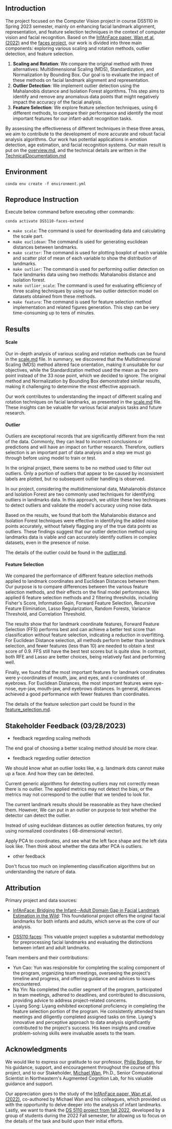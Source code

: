 ## Introduction

The project focused on the Computer Vision project in course DS5110 in Spring 2023 semester, mainly on enhancing facial
landmark alignment, representation, and feature selection techniques in the context of computer vision and facial
recognition. Based on the [InfAnFace paper, Wan et al, (2022)](https://arxiv.org/abs/2110.08935) and
the [faces project](https://github.com/ds5110/faces), our work is divided into three main components: exploring various
scaling and rotation methods, outlier detection, and feature selection.

1. **Scaling and Rotation**: We compare the original method with three alternatives: Multidimensional Scaling (MDS),
   Standardization, and Normalization by Bounding Box. Our goal is to evaluate the impact of these methods on facial
   landmark alignment and representation.
2. **Outlier Detection**: We implement outlier detection using the Mahalanobis distance and Isolation Forest algorithms.
   This step aims to identify and remove any anomalous data points that might negatively impact the accuracy of the
   facial analysis.
3. **Feature Selection**: We explore feature selection techniques, using 6 different methods, to compare their
   performance and identify the most important features for our infant-adult recognition tasks.

By assessing the effectiveness of different techniques in these three areas, we aim to contribute to the development of
more accurate and robust facial analysis algorithms. Our work has potential applications in emotion detection, age
estimation, and facial recognition systems. Our main result is put on the [overview.md](./docs/overview.md), and the
technical details are written in the [TechnicalDocumentation.md](./TechnicalDocumentation.md)

## Environment

```shell
conda env create -f environment.yml
```

## Reproduce Instruction

Execute below command before executing other commands:

```shell
conda activate DS5110-faces-extend
```

- `make scale`: The command is used for downloading data and calculating the scale part.
- `make euclidean`: The command is used for generating euclidean distances between landmarks.
- `make scatter`: The command is used for plotting boxplot of each variable and scatter plot of mean of each variable to
  show the distribution of landmarks.
- `make outlier`: The command is used for performing outlier detection on face landmarks data using two methods:
  Mahalanobis distance and isolation forest.
- `make outlier_scale`: The command is used for evaluating efficiency of three scaling techniques by using our two
  outlier detection model on datasets obtained from these methods.
- `make feature`: The command is used for feature selection method implementation and related figures generation. This step can be very time-consuming up to tens of minutes.


## Results

#### Scale

Our in-depth analysis of various scaling and rotation methods can be found in the [scale.md](./docs/scale.md)  file. In
summary, we
discovered that the Multidimensional Scaling (MDS) method altered face orientation, making it unsuitable for our
objectives, while the Standardization method used the mean as the zero point instead of the 33 nose point, which we
decided to ignore. The original
method and Normalization by Bounding Box demonstrated similar results, making it challenging to determine the most
effective approach.

Our work contributes to understanding the impact of different scaling and rotation techniques on facial landmarks, as
presented in the [scale.md](./docs/scale.md)  file. These insights can be valuable for various facial analysis tasks and
future research.

#### Outlier

Outliers are exceptional records that are significantly different from the rest of the data. Commonly, they can lead to
incorrect conclusions or predictions and will have an impact on further research. Therefore, outliers selection is an
important part of data analysis and a step we must go through before using model to train or test. 

In the original project, there seems to be no method used to filter out outliers. Only a portion of outliers that appear to be caused by inconsistent labels are plotted, but no subsequent outlier handling is observed.

In our project, considering the multidimensional data, Mahalanobis distance and Isolation Forest are two commonly used techniques for identifying
outliers in landmarks data. In this approach, we utilize these two techniques to detect outliers and validate the
model's accuracy using noise data.

Based on the results, we found that both the Mahalanobis distance and Isolation Forest techniques were effective in
identifying the added noise points accurately, without falsely flagging any of the true data points as outliers. These
findings suggest that our outlier detection method using landmarks data is viable and can accurately identify outliers
in complex datasets, even in the presence of noise.

The details of the outlier could be found in the [outlier.md](./docs/outlier.md).

#### Feature Selection

We compared the performance of different feature selection methods applied to landmark coordinates and Euclidean
Distances between them. Our purpose is to compare differences between the various feature selection methods, and their
effects on the final model performance. We applied 6 feature selection methods and 2 filtering thresholds, including
Fisher's Score, Information Gain, Forward Feature Selection, Recursive Feature Elimination, Lasso Regularization, Random
Forests, Variance Threshold, and Correlation Threshold.

The results show that for landmark coordinate features, Forward Feature Selection (FFS) performs best and can achieve a
better test score than classification without feature selection, indicating a reduction in overfitting. For Euclidean
Distance selection, all methods perform better than landmark selection, and fewer features (less than 10) are needed to
obtain a test score of 0.9. FFS still have the best test scores but is quite slow. In contrast, both RFE and Lasso are
better choices, being relatively fast and performing well.

Finally, we found that the most important features for landmark coordinates were y-coordinates of mouth, jaw, and eyes,
and x-coordinates of eyebrows. For Euclidean Distances, the most important features were eye-nose, eye-jaw, mouth-jaw,
and eyebrows distances. In general, distances achieved a good performance with fewer features than coordinates.

The details of the feature selection part could be found in the [feature_selection.md](./docs/feature_selection.md).

## Stakeholder Feedback (03/28/2023)

- feedback regarding scaling methods

The end goal of choosing a better scaling method should be more clear.

- feedback regarding outlier detection

We should know what an outlier looks like, e.g. landmark dots cannot make up a face. And how they can be detected.

Current generic algorithms for detecting outliers may not correctly mean there is no outlier. The applied metrics may
not detect the bias, or the metrics may not correspond to the outlier that we tended to look for.

The current landmark results should be reasonable as they have checked them. However, We can put in an outlier on
purpose to test whether the detector can detect the outlier.

Instead of using euclidean distances as outlier detection features, try only using normalized coordinates (
68-dimensional vector).

Apply PCA to coordinates, and see what the left face shape and the left data look like. Then think about whether the
data after PCA is outliers.

- other feedback

Don't focus too much on implementing classification algorithms but on understanding the nature of data.

## Attribution

Primary project and data sources:

- [InfAnFace: Bridging the Infant--Adult Domain Gap in Facial Landmark Estimation in the Wild](https://github.com/ostadabbas/Infant-Facial-Landmark-Detection-and-Tracking):
  This foundational project offers the original facial landmarks for both infants and adults, which serve as the core of
  our analysis.

- [DS5110 faces](https://github.com/ds5110/faces): This valuable project supplies a substantial methodology for
  preprocessing facial landmarks and evaluating the distinctions between infant and adult landmarks.

Team members and their contributions:

- Yun Cao: Yun was responsible for completing the scaling component of the program, organizing team meetings, overseeing
  the project's timeline and progress, and offering guidance and advices to issues encountered.
- Na Yin: Na completed the outlier segment of the program, participated in team meetings, adhered to deadlines, and
  contributed to discussions, providing advice to address project-related concerns.
- Liyang Song: Liyang exhibited exceptional proficiency in completing the feature selection portion of the program. He
  consistently attended team meetings and diligently completed assigned tasks on time. Liyang's innovative and
  perceptive approach to data analysis significantly contributed to the project's success. His keen insights and
  creative problem-solving skills were invaluable assets to the team.

## Acknowledgments

We would like to express our gratitude to our
professor, [Philip Bodgen](https://www.khoury.northeastern.edu/people/philip-bogden/), for his guidance, support, and
encouragement
throughout the course of this project, and to our
Stakeholder, [Michael Wan](https://roux.northeastern.edu/people/michael-wan/), Ph.D., Senior Computational Scientist in
Northeastern's Augmented Cognition Lab, for his valuable guidance and support.

Our appreciation goes to the study of the [InfAnFace paper, Wan et al, (2022)](https://arxiv.org/abs/2110.08935),
co-authored by Michael Wan and his
colleagues, which provided us with the opportunity to delve deeper into the analysis of infant landmarks. Lastly, we
want to thank the [DS 5110 project from fall 2022](https://github.com/ds5110/faces), developed by a group of students
during the 2022 Fall semester, for
allowing us to focus on the details of the task and build upon their initial efforts.